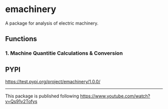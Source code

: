 # emachinery
A package for analysis of electric machinery.

## Functions

### 1. Machine Quantitie Calculations & Conversion

## PYPI
https://test.pypi.org/project/emachinery/1.0.0/













----
This package is published following https://www.youtube.com/watch?v=Qs91v2Tofys

